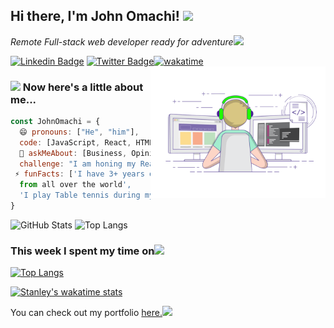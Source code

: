 <h2> Hi there, I'm John Omachi! <img src="https://media.giphy.com/media/26Fxy3Iz1ari8oytO/giphy.gif" width="70"></h2>
<p><em>Remote Full-stack web developer ready for adventure</em><img src="https://media.giphy.com/media/XGma2iRIHTKkwqRkFl/giphy.gif" width="50"></p>

[![Linkedin Badge](https://img.shields.io/badge/-John%20Omachi-blue?style=flat-square&logo=Linkedin&logoColor=white&link=https://www.linkedin.com/in/john-omachi-00446210b/)](https://www.linkedin.com/in/john-omachi-00446210b/)
[![Twitter Badge](https://img.shields.io/badge/-@Mr_Omachi-1ca0f1?style=flat-square&labelColor=1ca0f1&logo=twitter&logoColor=white&link=https://twitter.com/IdungStanley)](https://twitter.com/Mr_Omachi)[![wakatime](https://wakatime.com/badge/user/909dbd3a-7288-43ba-a40a-85182df68521.svg)](https://wakatime.com/@909dbd3a-7288-43ba-a40a-85182df68521)
<img align="right" alt="GIF" src="https://raw.githubusercontent.com/devSouvik/devSouvik/master/gif3.gif" width="280"/>

### <img src="https://media.giphy.com/media/kbVuid1Ak3uEHJUMVO/giphy.gif" width="50"> Now here's a little about me...  

```javascript
const JohnOmachi = {
  😄 pronouns: ["He", "him"],
  code: [JavaScript, React, HTML/CSS, Sass, Bootstrap,],
  💬 askMeAbout: [Business, Opinions, Science, renovation shows],
  challenge: "I am honing my React skills and picking up Ruby on Rails,",
 ⚡ funFacts: ['I have 3+ years of remote work experience with devs 
  from all over the world', 
  'I play Table tennis during my free time.']
}
```
![GitHub Stats](https://github-readme-stats.vercel.app/api?username=MrOmachi&theme=radical)
![Top Langs](https://github-readme-stats.vercel.app/api/top-langs/?username=MrOmachi&theme=tokyonight)

### This week I spent my time on<img src="https://media.giphy.com/media/SvQzkTQb3ZwKcj1QTO/giphy.gif" width="40">

<!--START_SECTION:waka-->
[![Top Langs](https://github-readme-stats.vercel.app/api/top-langs/?username=MrOmachi)](https://github.com/MrOmachi/github-readme-stats)

[![Stanley's wakatime stats](https://github-readme-stats.vercel.app/api/wakatime?username=MrOmachi)](https://github.com/idungstanley/github-readme-stats)

<!--END_SECTION:waka-->



<p>You can check out my portfolio <a href="https://mromachi.github.io/Portfolio-Microverse/">here.</a><img src="https://media.giphy.com/media/cKPse5DZaptID3YAMK/giphy.gif" width="60"></p>
